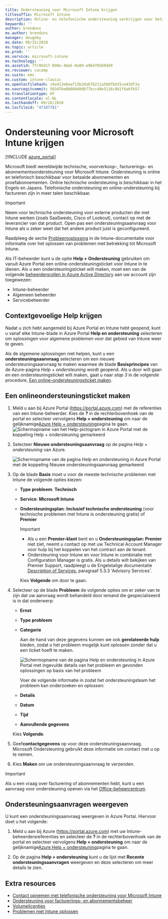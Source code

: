 ```yaml
---
title: Ondersteuning voor Microsoft Intune krijgen
titlesuffix: Microsoft Intune
description: Online- en telefonische ondersteuning verkrijgen voor betaalde Microsoft Intune-abonnementen en proefabonnementen.
keywords: ''
author: brenduns
ms.author: brenduns
manager: dougeby
ms.date: 09/25/2018
ms.topic: article
ms.prod: ''
ms.service: microsoft-intune
ms.technology: ''
ms.assetid: 7fc95d17-098e-4da5-8a09-a96476569dd9
ms.reviewer: cacamp
ms.suite: ems
ms.custom: intune-classic
ms.openlocfilehash: c9a413e0aaf13b2dab7b211a568fbd15ce43df3a
ms.sourcegitcommit: 503d76e0b066d0db77bcc48e5116c861f6a6fb57
ms.translationtype: HT
ms.contentlocale: nl-NL
ms.lasthandoff: 09/26/2018
ms.locfileid: "47187781"
---
```

# <a name="how-to-get-support-for-microsoft-intune"></a>Ondersteuning voor Microsoft Intune krijgen

[!INCLUDE [azure_portal](./includes/note-for-both-portals.md)]

Microsoft biedt wereldwijde technische, voorverkoop-, facturerings- en abonnementsondersteuning voor Microsoft Intune. Ondersteuning is online en telefonisch beschikbaar voor betaalde abonnementen en proefabonnementen. Online technische ondersteuning is beschikbaar in het Engels en Japans. Telefonische ondersteuning en online-ondersteuning bij factureren zijn in meer talen beschikbaar.

>[!IMPORTANT]
> Neem voor technische ondersteuning voor externe producten die met Intune werken (zoals SaaSwedo, Cisco of Lookout), contact op met de leverancier van dat product. Open pas een ondersteuningsaanvraag voor Intune als u zeker weet dat het andere product juist is geconfigureerd.
> 
> Raadpleeg de sectie [Probleemoplossing](help-desk-operators.md) in de Intune-documentatie voor informatie over het oplossen van problemen met betrekking tot Microsoft Intune.

Als IT-beheerder kunt u de optie **Help + Ondersteuning** gebruiken om vanuit Azure Portal een online-ondersteuningsticket voor Intune in te dienen. Als u een ondersteuningsticket wilt maken, moet een van de volgende [beheerdersrollen in Azure Active Directory](https://docs.microsoft.com/azure/active-directory/active-directory-assign-admin-roles-azure-portal) aan uw account zijn toegewezen: 

- Intune-beheerder 
- Algemeen beheerder 
- Servicebeheerder  


## <a name="get-context-sensitive-help"></a>Contextgevoelige Help krijgen 
Nadat u zich hebt aangemeld bij Azure Portal en Intune hebt geopend, kunt u vanaf elke Intune-blade in Azure Portal **Help en ondersteuning** selecteren om oplossingen voor algemene problemen voor dat gebied van Intune weer te geven. 

Als de algemene oplossingen niet helpen, kunt u een **ondersteuningsaanvraag** selecteren om een nieuwe ondersteuningsaanvraag te maken waarmee de blade **Basisprincipes** van de Azure-pagina *Help + ondersteuning* wordt geopend. Als u door wilt gaan en een ondersteuningsticket wilt maken, gaat u naar *stap 3* in de volgende procedure, [Een online-ondersteuningsticket maken](#create-an-online-support-ticket). 

## <a name="create-an-online-support-ticket"></a>Een onlineondersteuningsticket maken

1. Meld u aan bij Azure Portal (<https://portal.azure.com>) met de referenties van een Intune-beheerder. Kies de <strong>?</strong> in de rechterbovenhoek van de portal en selecteer vervolgens <strong>Help + ondersteuning</strong> om naar de gelijknamige[Azure Help + ondersteuning](https://ms.portal.azure.com/#blade/Microsoft_Azure_Support/HelpAndSupportBlade/overview)pagina te gaan.
    ![Schermopname van het Help-pictogram in Azure Portal met de koppeling Help + ondersteuning gemarkeerd](./media/azure-get-support.png)

2. Selecteer **Nieuwe ondersteuningsaanvraag** op de pagina *Help _+_ ondersteuning* van Azure.

    ![Schermopname van de pagina Help en ondersteuning in Azure Portal met de koppeling Nieuwe ondersteuningsaanvraag gemarkeerd](./media/azure-support-ticket-link.png)

3. Op de blade **Basis** moet u voor de meeste technische problemen met Intune de volgende opties kiezen:
   - **Type probleem**: **Technisch**
   - **Service**: **Microsoft Intune**
   - **Ondersteuningsplan**: **Inclusief technische ondersteuning** (voor technische problemen met Intune is ondersteuning gratis) of **Premier**
    
     >[!IMPORTANT]
     >- Als u een **Premier-klant** bent en u **Ondersteuningsplan: Premier** niet ziet, neemt u contact op met uw Technical Account Manager voor hulp bij het koppelen van het contract aan de tenant.
     >- Ondersteuning voor Intune en voor Intune in combinatie met Configuration Manager is gratis. Als u details wilt bekijken van Premier Support, raadpleegt u de Engelstalige documentatie [Description of Services](https://enterprise.microsoft.com/en-us/services/services-list/), paragraaf 5.3.3 'Advisory Services'.

     Kies **Volgende** om door te gaan.

4. Selecteer op de blade **Probleem** de volgende opties om er zeker van te zijn dat uw aanvraag wordt behandeld door iemand die gespecialiseerd is in dat onderwerp:

   - **Ernst**
   - **Type probleem**
   - **Categorie**

     Aan de hand van deze gegevens kunnen we ook **gerelateerde hulp** bieden, zodat u het probleem mogelijk kunt oplossen zonder dat u een ticket hoeft te maken.

     ![Schermopname van de pagina Help en ondersteuning in Azure Portal met ingevulde details van het probleem en gevonden oplossingen op basis van het probleem](./media/support-need-solutions.png)

     Voer de volgende informatie in zodat het ondersteuningsteam het probleem kan onderzoeken en oplossen:
    
   - **Details**
   - **Datum**
   - **Tijd**
   - **Aanvullende gegevens**

   Kies **Volgende**.

5. Geef**contactgegevens** op voor deze ondersteuningsaanvraag. Microsoft Ondersteuning gebruikt deze informatie om contact met u op te nemen.
6. Kies **Maken** om uw ondersteuningsaanvraag te verzenden.

>[!IMPORTANT]
>Als u een vraag over facturering of abonnementen hebt, kunt u een aanvraag voor ondersteuning openen via het [Office-beheercentrum](https://portal.office.com/Support/SupportEntry.aspx).

## <a name="view-support-requests"></a>Ondersteuningsaanvragen weergeven
U kunt een ondersteuningsaanvraag weergeven in Azure Portal. Hiervoor doet u het volgende:

1. Meld u aan bij Azure (<https://portal.azure.com>) met uw Intune-beheerdersreferenties en selecteer de <strong>?</strong> in de rechterbovenhoek van de portal en selecteer vervolgens <strong>Help + ondersteuning</strong> om naar de gelijknamige[Azure Help + ondersteuning](https://ms.portal.azure.com/#blade/Microsoft_Azure_Support/HelpAndSupportBlade/overview)pagina te gaan.

2. Op de pagina **Help + ondersteuning** kunt u de lijst met **Recente ondersteuningsaanvragen** weergeven en deze selecteren om meer details te zien.

## <a name="additional-resources"></a>Extra resources
- [Contact opnemen met telefonische ondersteuning voor Microsoft Intune](phone-support-contact.md)
- [Ondersteuning voor facturerings- en abonnementsbeheer](https://support.office.com/article/Contact-Office-365-for-business-support-Admin-Help-32a17ca7-6fa0-4870-8a8d-e25ba4ccfd4b)
- [Volumelicenties](http://go.microsoft.com/fwlink/p/?LinkID=282015)
- [Problemen met Intune oplossen](help-desk-operators.md)